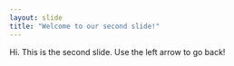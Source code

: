 ```yaml
---
layout: slide
title: "Welcome to our second slide!"
---
```

Hi. This is the second slide.
Use the left arrow to go back!
